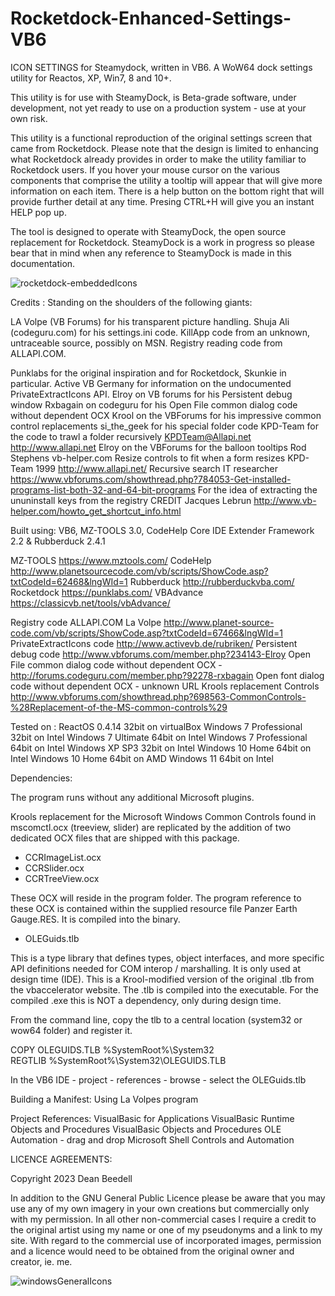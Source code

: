 # Rocketdock-Enhanced-Settings-VB6

ICON SETTINGS for Steamydock, written in VB6. A WoW64 dock settings
utility for Reactos, XP, Win7, 8 and 10+.

This utility is for use with SteamyDock, is Beta-grade software, under
development, not yet ready to use on a production system - use at your
own risk.

This utility is a functional reproduction of the original settings screen that came from Rocketdock. Please note that the design is limited to enhancing what Rocketdock already provides in order to make the utility familiar to Rocketdock users. If you hover your mouse cursor on the various components that comprise the utility a tooltip will appear that will give more information on each item. There is a help button on the bottom right that will provide further detail at any time. Presing CTRL+H will give you an instant HELP pop up.

The tool is designed to operate with SteamyDock, the open source replacement for Rocketdock. SteamyDock is a work in progress so please bear that in mind when any reference to SteamyDock is made in this documentation.

![rocketdock-embeddedIcons](https://github.com/yereverluvinunclebert/rocketdock/assets/2788342/513587e5-4a15-4c24-8e2c-a2c6fe34b1d5)

Credits : Standing on the shoulders of the following giants:

   LA Volpe (VB Forums) for his transparent picture handling.
   Shuja Ali (codeguru.com) for his settings.ini code.
   KillApp code from an unknown, untraceable source, possibly on MSN.
   Registry reading code from ALLAPI.COM.
   
   Punklabs for the original inspiration and for Rocketdock, Skunkie in particular.
   Active VB Germany for information on the undocumented PrivateExtractIcons API.
   Elroy on VB forums for his Persistent debug window
   Rxbagain on codeguru for his Open File common dialog code without dependent OCX
   Krool on the VBForums for his impressive common control replacements
   si_the_geek for his special folder code
   KPD-Team for the code to trawl a folder recursively KPDTeam@Allapi.net http://www.allapi.net
   Elroy on the VBForums for the balloon tooltips
	Rod Stephens vb-helper.com Resize controls to fit when a form resizes
	KPD-Team 1999 http://www.allapi.net/ Recursive search
	IT researcher https://www.vbforums.com/showthread.php?784053-Get-installed-programs-list-both-32-and-64-bit-programs
	For the idea of extracting the ununinstall keys from the registry
	CREDIT Jacques Lebrun http://www.vb-helper.com/howto_get_shortcut_info.html

Built using: VB6, MZ-TOOLS 3.0, CodeHelp Core IDE Extender Framework 2.2 & Rubberduck 2.4.1

   MZ-TOOLS https://www.mztools.com/
   CodeHelp http://www.planetsourcecode.com/vb/scripts/ShowCode.asp?txtCodeId=62468&lngWId=1
   Rubberduck http://rubberduckvba.com/
   Rocketdock https://punklabs.com/
   VBAdvance  https://classicvb.net/tools/vbAdvance/
   	
   Registry code ALLAPI.COM
   La Volpe  http://www.planet-source-code.com/vb/scripts/ShowCode.asp?txtCodeId=67466&lngWId=1
   PrivateExtractIcons code http://www.activevb.de/rubriken/
   Persistent debug code http://www.vbforums.com/member.php?234143-Elroy
   Open File common dialog code without dependent OCX - http://forums.codeguru.com/member.php?92278-rxbagain
   Open font dialog code without dependent OCX - unknown URL
   Krools replacement Controls http://www.vbforums.com/showthread.php?698563-CommonControls-%28Replacement-of-the-MS-common-controls%29

Tested on :
ReactOS 0.4.14 32bit on virtualBox
Windows 7 Professional 32bit on Intel
Windows 7 Ultimate 64bit on Intel
Windows 7 Professional 64bit on Intel
Windows XP SP3 32bit on Intel
Windows 10 Home 64bit on Intel
Windows 10 Home 64bit on AMD
Windows 11 64bit on Intel

Dependencies:

The program runs without any additional Microsoft plugins.

Krools replacement for the Microsoft Windows Common Controls found in
mscomctl.ocx (treeview, slider) are replicated by the addition of two
dedicated OCX files that are shipped with this package.

*   CCRImageList.ocx
*   CCRSlider.ocx
*   CCRTreeView.ocx

These OCX will reside in the program folder. The program reference to these 
OCX is contained within the supplied resource file Panzer Earth Gauge.RES. 
It is compiled into the binary.


* OLEGuids.tlb

This is a type library that defines types, object interfaces, and more specific 
API definitions needed for COM interop / marshalling. It is only used at design 
time (IDE). This is a Krool-modified version of the original .tlb from the 
vbaccelerator website. The .tlb is compiled into the executable.
For the compiled .exe this is NOT a dependency, only during design time.

From the command line, copy the tlb to a central location (system32 or wow64 
folder) and register it.

COPY OLEGUIDS.TLB %SystemRoot%\System32\
REGTLIB %SystemRoot%\System32\OLEGUIDS.TLB

In the VB6 IDE - project - references - browse - select the OLEGuids.tlb

Building a Manifest:
Using La Volpes program

Project References:
VisualBasic for Applications
VisualBasic Runtime Objects and Procedures
VisualBasic Objects and Procedures
OLE Automation - drag and drop
Microsoft Shell Controls and Automation

LICENCE AGREEMENTS:

Copyright 2023 Dean Beedell

In addition to the GNU General Public Licence please be aware that you may use
any of my own imagery in your own creations but commercially only with my
permission. In all other non-commercial cases I require a credit to the
original artist using my name or one of my pseudonyms and a link to my site.
With regard to the commercial use of incorporated images, permission and a
licence would need to be obtained from the original owner and creator, ie. me.

![windowsGeneralIcons](https://github.com/yereverluvinunclebert/rocketdock/assets/2788342/b5730f8c-f8d9-4007-930b-f398a41450d9)

